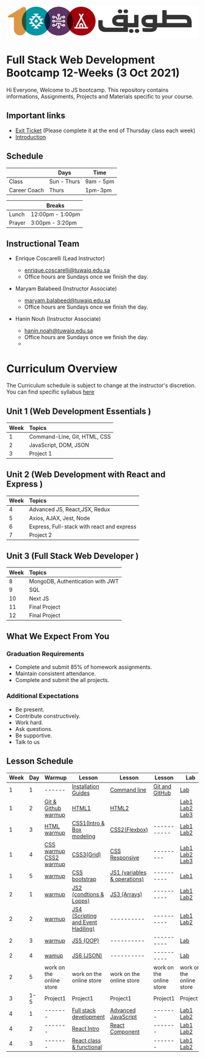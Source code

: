 ![Tuwaiq Logo](Logo.png)
# Full Stack Web Development Bootcamp 12-Weeks (3 Oct 2021)
Hi Everyone, Welcome to JS bootcamp. This repository contains informations, Assignments, Projects and Materials specific to your course.
## Important links
* [Exit Ticket](https://safcsp.typeform.com/to/JJigJFWd) (Please complete it at the end of Thursday class each week)
* [Introduction](https://github.com/JS-RUH-1/Information/blob/master/Intro.pptx.pdf)
## Schedule
|  | Days | Time |
| --- | ------------- | ------------- |
| Class | Sun - Thurs  | 9am - 5pm  |
| Career Coach | Thurs | 1pm-3pm |

| | Breaks 
-- | -- 
Lunch | 12:00pm - 1:00pm 
Prayer | 3:00pm - 3:20pm 

## Instructional Team
* Enrique Coscarelli (Lead Instructor)
  * [enrique.coscarelli@tuwaiq.edu.sa](mailto:enrique.coscarelli@tuwaiq.edu.sa)
  * Office hours are Sundays once we finish the day.

* Maryam Balabeed (Instructor Associate)
  * [maryam.balabeed@tuwaiq.edu.sa](mailto:maryam.balabeed@tuwaiq.edu.sa)
  * Office hours are Sundays once we finish the day.

* Hanin Nouh (Instructor Associate)
  * [hanin.noah@tuwaiq.edu.sa](mailto:hanin.noah@tuwaiq.edu.sa)
  * Office hours are Sundays once we finish the day.
  * 
# Curriculum Overview

The Curriculum schedule is subject to change at the instructor's discretion.</br>
You can find specific syllabus [here](https://github.com/JS-RUH-1/Syllabus/blob/master/Full-Stack%20Web%20Dev_Syllabus.pdf)

## Unit 1 \(Web Development Essentials \)

| Week | Topics |
| :--- | :--- |
| 1 | Command-Line, Git, HTML, CSS |
| 2 | JavaScript, DOM, JSON |
| 3 | Project 1 | 


## Unit 2 \(Web Development with React and Express \)

| Week | Topics |
| :--- | :--- |
| 4 | Advanced JS, React,JSX, Redux |
| 5 | Axios, AJAX, Jest, Node|
| 6 | Express, Full-stack with react and express | 
| 7 | Project 2 |

## Unit 3 \(Full Stack Web Developer \)

| Week | Topics |
| :--- | :--- |
| 8 | MongoDB, Authentication with JWT |
| 9 | SQL |
| 10 | Next JS | 
| 11 | Final Project  |
| 12 | Final Project  |



## What We Expect From You
### Graduation Requirements
* Complete and submit 85% of homework assignments.
* Maintain consistent attendance.
* Complete and submit the all projects.
### Additional Expectations
* Be present.
* Contribute constructively.
* Work hard.
* Ask questions.
* Be supportive.
* Talk to us

## Lesson Schedule
| Week | Day | Warmup | Lesson | Lesson | Lesson | Lab | Homework |
| --- | ------------- | ------------- | -------------| ------------- | ------------- | ------------- | ------------- |
| 1 | 1 | ------ | [Installation Guides](https://github.com/JS-RUH-1/Installation-Guides) | [Command line](https://github.com/JS-RUH-1/command_line/blob/master/Command%20Line.pdf) | [Git and GitHub](https://github.com/JS-RUH-1/Git-GitHub/blob/master/Git%20Intro.pdf) | [Lab]() | [HW](https://github.com/JS-RUH-1/W01D01-HW-Github) |
| 1 | 2 | [Git & Github warmup](https://github.com/JS-RUH-1/W01-D02-Git-Github-Warmup/blob/master/README.md) | [HTML1](https://github.com/JS-RUH-1/Html1) | [HTML2](https://github.com/JS-RUH-1/HTML2) | []() | [Lab1](https://github.com/JS-RUH-1/W01-D02-HTML1-ex)  [Lab2](https://github.com/EcaCosca/lab-htmlbuildingpractice) [Lab3](https://github.com/JS-RUH-1/-w01d02_Lab_HTML2) | [HW](https://github.com/JS-RUH-1/W01D02-HW-HTML) |
| 1 | 3 | [HTML warmup](https://github.com/JS-RUH-1/W01D03-Warmup-HTML) | [CSS1(Intro & Box modeling](https://github.com/JS-RUH-1/W01D03-CSS-Lesson/blob/master/CSS1.pptx.pdf) | [CSS2(Flexbox)](https://github.com/JS-RUH-1/W01D03-CSS-Lesson/blob/master/CSS_3.pptx.pdf) | ----------- | [Lab1](https://github.com/JS-RUH-1/W01D03-Lab-style) [Lab2](https://github.com/JS-RUH-1/W01D03-Lab-Box-Model) | [HW](https://github.com/EcaCosca/labcss) |
| 1 | 4 | [CSS warmup](https://flexboxfroggy.com/) [CSS2 warmup](http://www.flexboxdefense.com/) | [CSS3(Grid)](https://github.com/JS-RUH-1/W01D03-CSS-Lesson/blob/master/CSS_2.pptx.pdf) | [CSS Responsive](https://github.com/JS-RUH-1/w01d04_Responsive/blob/master/Responsive.pptx.pdf) | --------- | [Lab1](https://cssgridgarden.com/) [Lab2](https://github.com/JS-RUH-1/W01D03-Lab-Grid) [Lab3](https://github.com/JS-RUH-1/W01D04-Lab-responsive) []() | [HW](https://github.com/JS-RUH-1/W01D04-HW-ResponsiveGrid) |
| 1 | 5 | [warmup]() | [CSS bootstrap](https://github.com/JS-RUH-1/w01d04_bootstrap/blob/master/CSS_Bootstrap.pptx.pdf) | [JS1 (variables & operations)](https://github.com/JS-RUH-1/-W01D05-JS-Lessons/blob/master/JS1.pptx.pdf) | ---------- | [Lab1](https://github.com/JS-RUH-1/W01D05-Bootstrap-Lab) | [HW](https://github.com/JS-RUH-1/W01D05-HW) |
| 2 | 1 | [warmup](https://github.com/JS-RUH-1/Week02_Day01_JS_variables) | [JS2 (condtions & Lopps)](https://github.com/JS-RUH-1/W01D05-JS-Lessons/blob/master/JavaScript_2.pptx.pdf) | [JS3 (Arrays)](https://github.com/JS-RUH-1/W01D05-JS-Lessons/blob/master/JS%204%20Arrays.pptx.pdf) | ---------- | [Lab1](https://github.com/JS-RUH-1/W01D05-Condtions-Loops-Lab/blob/master/README.MD) [Lab2](https://github.com/JS-RUH-1/W02D01-Arrays-Lab) | [HW](https://github.com/JS-RUH-1/W02D01-HW-Array-Conditions-) |
| 2 | 2 | [warmup]() | [JS4 (Scripting and Event Hadiling)](https://github.com/JS-RUH-1/W01D05-JS-Lessons/blob/master/JavaScript_3(Scripting%26EventHandiling).pptx.pdf) | ---------- | ---------- | [Lab1](https://github.com/JS-RUH-1/W02D02-Lab-JS3-function) [Lab2](https://github.com/JS-RUH-1/W02D02-DOM-Lab) | [HW](https://github.com/JS-RUH-1/W02D02-HW-JS) |
| 2 | 3 | [warmup](https://github.com/JS-RUH-1/-W02D03-DOM-Warmup) | [JS5 (OOP)](https://github.com/JS-RUH-1/W01D05-JS-Lessons/blob/master/JavaScript_5(OOP).pptx.pdf) | ---------- | ---------- | [Lab](https://github.com/JS-RUH-1/W02D03-Lab-JS-OOP) | [HW](https://github.com/JS-RUH-1/W02D03-OOP-HW) |
| 2 | 4 |[wamup](https://github.com/JS-RUH-1/W02D04-Warmup-OOP) | [JS6 (JSON)](https://github.com/JS-RUH-1/W01D05-JS-Lessons/blob/master/JavaScript_6(JSON)%20%5BAutosaved%5D.pptx.pdf) | ---------- | ---------- | [Lab](https://github.com/JS-RUH-1/W02D04-Lab-API) | [HW](https://github.com/JS-RUH-1/W02D04-OnlineStore-part2-HW) |
| 2 | 5 | work on the online store | work on the online store | work on the online store | work on the online store | work on the online store | work on the online store
| 3 | 1-5 | Project1 | Project1 | Project1 | Project1 | Project1 | Project1 
| 4 | 1 | ------- | [Full stack development](https://github.com/JS-RUH-1/W04D01-Intoduction-to-Full-stack-development/blob/master/Intoduction%20to%20Full%20stack%20development.pptx.pdf) | [Advanced JavaScript](https://github.com/JS-RUH-1/W04D01-Advanced-JS/blob/master/Advance%20JavaScript.pptx.pdf) | ------- | [Lab1](https://github.com/JS-RUH-1/W04D01-FullStackDev-Lab/blob/master/README.md) [Lab2](https://github.com/JS-RUH-1/W04D01-AdvancedJS-Lab) | [HW](https://github.com/maryam-balabeed/W04D01-AdvancedJS-HW) 
| 4 | 2 | ------- | [React Intro](https://github.com/JS-RUH-1/React-Lessons/blob/master/React1.pdf) | [React Component](https://github.com/JS-RUH-1/React-Lessons/blob/master/React2.pdf) | ------- | [Lab1](https://github.com/maryam-balabeed/W04D02-React1-Lab1) [Lab2](https://github.com/JS-RUH-1/W04D02-ReactComponent-Lab) | [HW](https://github.com/JS-RUH-1/W04D02HW) 
| 4 | 3 | ------- | [React class & functional](https://github.com/JS-RUH-1/React-Lessons/blob/master/Reactlll.pptx.pdf) | []() | ------- | [Lab1](https://github.com/JS-RUH-1/W04D03-FunctionClass-Lab) [Lab2](https://github.com/JS-RUH-1/-W04D03Lab-State) | [HW](https://github.com/JS-RUH-1/W04D03HW) 


